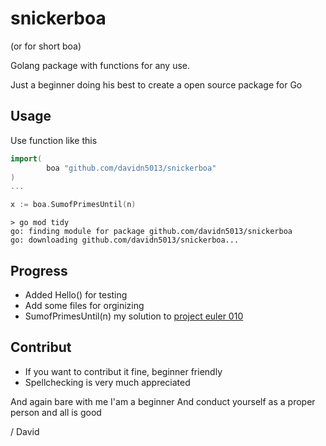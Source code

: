 # snickerboa 

(or for short boa)

Golang package with functions for any use.

Just a beginner doing his best to create a open source package for Go

## Usage

Use function like this

```Go
import( 
        boa "github.com/davidn5013/snickerboa"
)
...

x := boa.SumofPrimesUntil(n)
```

```Text
> go mod tidy
go: finding module for package github.com/davidn5013/snickerboa
go: downloading github.com/davidn5013/snickerboa...
```

## Progress

- Added Hello() for testing
- Add some files for orginizing
- SumofPrimesUntil(n) my solution to [project euler 010](https://projecteuler.net/problem=10)

## Contribut

- If you want to contribut it fine, beginner friendly
- Spellchecking is very much appreciated

And again bare with me I'am a beginner 
And conduct yourself as a proper person and all is good

/ David
